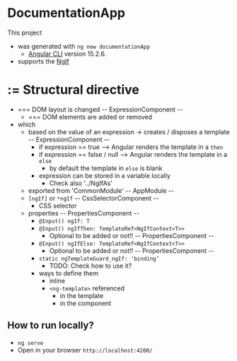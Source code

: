# DocumentationApp

This project 
* was generated with `ng new documentationApp`
  * [Angular CLI](https://github.com/angular/angular-cli) version 15.2.6.
* supports the [NgIf](https://angular.io/api/common/NgIf)

# := Structural directive 
* === DOM layout is changed -- ExpressionComponent -- 
  * === DOM elements are added or removed
* which
  * based on the value of an expression -> creates / disposes a template -- ExpressionComponent --
    * if expression == true ⟶ Angular renders the template in a `then`
    * if expression == false / null ⟶ Angular renders the template in a `else`
      * by default the template in `else` is blank 
    * expression can be stored in a variable locally
      * Check also '../NgIfAs'
  * exported from 'CommonModule' -- AppModule --
  * `[ngIf]` or `*ngIf` -- CssSelectorComponent --
    * CSS selector 
  * properties -- PropertiesComponent --
    * `@Input() ngIf: T`
    * `@Input() ngIfThen: TemplateRef<NgIfContext<T>>`
      * Optional to be added or not!! -- PropertiesComponent --
    * `@Input() ngIfElse: TemplateRef<NgIfContext<T>>`
      * Optional to be added or not!! -- PropertiesComponent --
    * `static ngTemplateGuard_ngIf: 'binding’`
      * TODO: Check how to use it?
    * ways to define them
      * inline
      * `<ng-template>` referenced
        * in the template
        * in the component

## How to run locally?
* `ng serve`
* Open in your browser `http://localhost:4200/`
